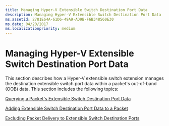 ```yaml
---
title: Managing Hyper-V Extensible Switch Destination Port Data
description: Managing Hyper-V Extensible Switch Destination Port Data
ms.assetid: 2781E64A-61D6-49A9-AD9B-F6B348560E30
ms.date: 04/20/2017
ms.localizationpriority: medium
---
```


# Managing Hyper-V Extensible Switch Destination Port Data


This section describes how a Hyper-V extensible switch extension manages the destination extensible switch port data within a packet's out-of-band (OOB) data. This section includes the following topics:

[Querying a Packet's Extensible Switch Destination Port Data](querying-a-packet-s-extensible-switch-destination-port-data.md)

[Adding Extensible Switch Destination Port Data to a Packet](adding-extensible-switch-destination-port-data-to-a-packet.md)

[Excluding Packet Delivery to Extensible Switch Destination Ports](excluding-packet-delivery-to-extensible-switch-destination-ports.md)

 

 





